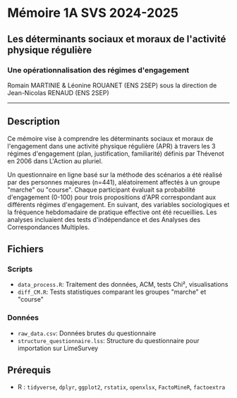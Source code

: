 # Mémoire 1A SVS 2024-2025
## Les déterminants sociaux et moraux de l'activité physique régulière
### Une opérationnalisation des régimes d'engagement

Romain MARTINIE & Léonine ROUANET (ENS 2SEP) sous la direction de Jean-Nicolas RENAUD (ENS 2SEP)

---

## Description
Ce mémoire vise à comprendre les déterminants sociaux et moraux de l'engagement dans une activité physique régulière (APR) à travers les 3 régimes d'engagement (plan, justification, familiarité) définis par Thévenot en 2006 dans L'Action au pluriel. 

Un questionnaire en ligne basé sur la méthode des scénarios a été réalisé par des personnes majeures (n=441), aléatoirement affectés à un groupe "marche" ou "course". Chaque participant évaluait sa probabilité d'engagement (0-100) pour trois propositions d'APR correspondant aux différents régimes d'engagement. En suivant, des variables sociologiques et la fréquence hebdomadaire de pratique effective ont été recueillies. Les analyses incluaient des tests d'indépendance et des Analyses des Correspondances Multiples.

## Fichiers
### Scripts

- `data_process.R`: Traitement des données, ACM, tests Chi², visualisations
- `diff_CM.R`: Tests statistiques comparant les groupes "marche" et "course"

### Données

- `raw_data.csv`: Données brutes du questionnaire
- `structure_questionnaire.lss`: Structure du questionnaire pour importation sur LimeSurvey

## Prérequis

- R : `tidyverse`, `dplyr`, `ggplot2`, `rstatix`, `openxlsx`, `FactoMineR`, `factoextra`
